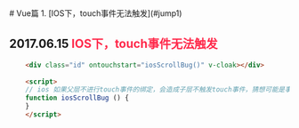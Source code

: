 <link href="https://cdn.bootcss.com/highlight.js/9.12.0/styles/atom-one-dark.min.css" rel="stylesheet">
<script src="https://cdn.bootcss.com/highlight.js/9.12.0/highlight.min.js"></script>
<script>hljs.initHighlightingOnLoad();</script>
<style>
	.text-red {
		color: #ff2a4b;
	}
</style>
# Vue篇
1. [IOS下，touch事件无法触发](#jump1)

## 2017.06.15 <span id="jump1" class="text-red">IOS下，touch事件无法触发</span>
```html
	<div class="id" ontouchstart="iosScrollBug()" v-cloak></div>
	
	<script>
	// ios 如果父层不进行touch事件的绑定，会造成子层不触发touch事件，猜想可能是事件的传递问题
	function iosScrollBug () {
	}
	</script>
```